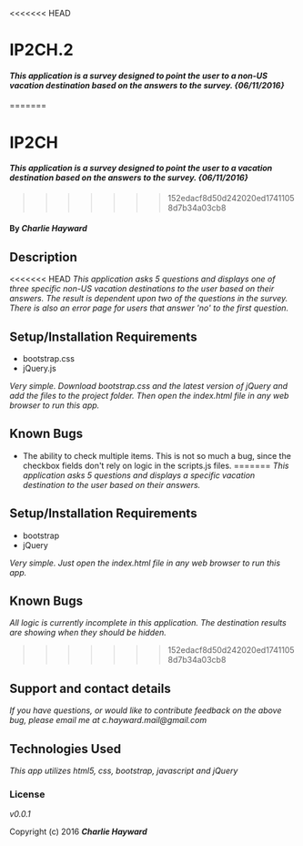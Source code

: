 <<<<<<< HEAD
# IP2CH.2

#### _This application is a survey designed to point the user to a non-US vacation destination based on the answers to the survey. {06/11/2016}_
=======
# IP2CH

#### _This application is a survey designed to point the user to a vacation destination based on the answers to the survey. {06/11/2016}_
>>>>>>> 152edacf8d50d242020ed17411058d7b34a03cb8

#### By _**Charlie Hayward**_

## Description

<<<<<<< HEAD
_This application asks 5 questions and displays one of three specific non-US vacation destinations to the user based on their answers. The result is dependent upon two of the questions in the survey. There is also an error page for users that answer 'no' to the first question._

## Setup/Installation Requirements

* bootstrap.css
* jQuery.js

_Very simple. Download bootstrap.css and the latest version of jQuery and add the files to the project folder. Then open the index.html file in any web browser to run this app._

## Known Bugs

* The ability to check multiple items. This is not so much a bug, since the checkbox fields don't rely on logic in the scripts.js files.
=======
_This application asks 5 questions and displays a specific vacation destination to the user based on their answers._

## Setup/Installation Requirements

* bootstrap
* jQuery

_Very simple. Just open the index.html file in any web browser to run this app._

## Known Bugs

_All logic is currently incomplete in this application. The destination results are showing when they should be hidden._
>>>>>>> 152edacf8d50d242020ed17411058d7b34a03cb8

## Support and contact details

_If you have questions, or would like to contribute feedback on the above bug, please email me at c.hayward.mail@gmail.com_

## Technologies Used

_This app utilizes html5, css, bootstrap, javascript and jQuery_

### License

*v0.0.1*

Copyright (c) 2016 **_Charlie Hayward_**
